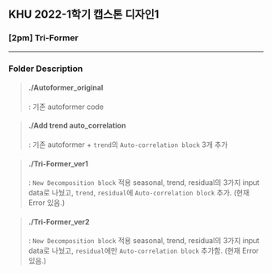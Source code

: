 ## KHU 2022-1학기 캡스톤 디자인1 
### [2pm] Tri-Former
-------------
### Folder Description

> #### __./Autoformer_original__ 
> : 기존 autoformer code

> #### __./Add trend auto_correlation__ 
> : 기존 autoformer + `trend`의 `Auto-correlation block` 3개 추가

> #### __./Tri-Former_ver1__
> : `New Decomposition block` 적용
seasonal, trend, residual의 3가지 input data로 나눴고,
`trend`, `residual`에 `Auto-correlation block` 추가. (현재 Error 있음.)

> #### __./Tri-Former_ver2__
> : `New Decomposition block` 적용
seasonal, trend, residual의 3가지 input data로 나눴고,
`residual`에만 `Auto-correlation block` 추가함. (현재 Error 있음.)
